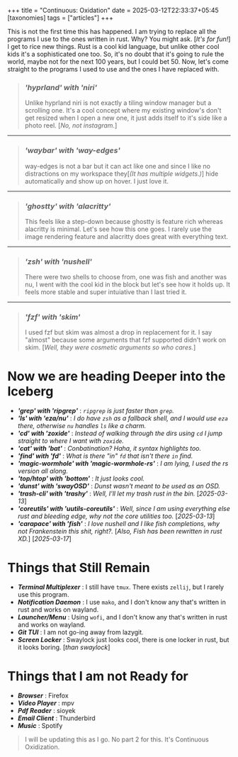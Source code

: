 +++
title = "Continuous: Oxidation"
date = 2025-03-12T22:33:37+05:45
[taxonomies] 
tags = ["articles"]
+++

This is not the first time this has happened. I am trying to replace all the programs I use
to the ones written in rust. Why? You might ask. [_It's for fun!_] I get to rice new things.
Rust is a cool kid language, but unlike other cool kids it's a sophisticated one too. So, it's
no doubt that it's going to rule the world, maybe not for the next 100 years, but I could bet 50.
Now, let's come straight to the programs I used to use and the ones I have replaced with.

> ### _'hyprland' with 'niri'_  
>
> Unlike hyprland niri is not exactly a tiling window manager but a scrolling one. It's a cool
> concept where my existing window's don't get resized when I open a new one, it just adds itself
> to it's side like a photo reel. [_No, not instagram._]
***

> ### _'waybar' with 'way-edges'_  
>
> way-edges is not a bar but it can act like one and since I like no distractions on my workspace
> they[_(It has multiple widgets.)_] hide automatically and show up on hover. I just love it.
***

> ### _'ghostty' with 'alacritty'_  
>
> This feels like a step-down because ghostty is feature rich whereas alacritty is minimal. Let's see
> how this one goes. I rarely use the image rendering feature and alacritty does great with everything text.
***

> ### _'zsh' with 'nushell'_  
>
> There were two shells to choose from, one was fish and another was nu, I went with the cool kid in the block but
> let's see how it holds up. It feels more stable and super intuiative than I last tried it.
***

> ### _'fzf' with 'skim'_  
>
> I used fzf but skim was almost a drop in replacement for it. I say "almost" because some arguments that fzf
> supported didn't work on skim. [_Well, they were cosmetic arguments so who cares._]

# Now we are heading Deeper into the Iceberg

- ___'grep' with 'ripgrep'___ : _`ripgrep` is just faster than `grep`._  
- ___'ls' with 'eza/nu'___ : _I do have `zsh` as a fallback shell, and I would use `eza` there, otherwise `nu` handles `ls`   like a charm._
- ___'cd' with 'zoxide'___ : _Instead of walking through the dirs using `cd` I jump straight to where I want with `zoxide`._  
- ___'cat' with 'bat'___ : _Conbatination? Haha, it syntax highlights too._  
- ___'find' with 'fd'___ : _What is there "in" `fd` that isn't there `in` find._  
- ___'magic-wormhole' with 'magic-wormhole-rs'___ : _I am lying, I used the rs version all along._  
- ___'top/htop' with 'bottom'___ : _It just looks cool._  
- ___'dunst' with 'swayOSD'___ : _Dunst wasn't meant to be used as an OSD._  
- ___'trash-cli' with 'trashy'___ : _Well, I'll let my trash rust in the bin._ [_2025-03-13_]
- ___'coreutils' with 'uutils-coreutils'___ : _Well, since I am using everything else rust and bleeding edge, why not the core utilities too._ [_2025-03-13_]
- ___'carapace' with 'fish'___ : _I love nushell and I like fish completions, why not Frankenstein this shit, right?._ [_Also, Fish has been rewritten in rust XD._] [_2025-03-17_]

# Things that Still Remain

- ___Terminal Multiplexer___ : I still have `tmux`. There exists `zellij`, but I rarely use this program.
- ___Notification Daemon___ : I use `mako`, and I don't know any that's written in rust and works on wayland.
- ___Launcher/Menu___ : Using `wofi`, and I don't know any that's written in rust and works on wayland.
- ___Git TUI___ : I am not go-ing away from lazygit.
- ___Screen Locker___ : Swaylock just looks cool, there is one locker in rust, but it looks boring. [_than swaylock_]

# Things that I am not Ready for

- ___Browser___ : Firefox
- ___Video Player___ : mpv
- ___Pdf Reader___ : sioyek
- ___Email Client___ : Thunderbird
- ___Music___ : Spotify

> I will be updating this as I go. No part 2 for this. It's Continuous Oxidization.
